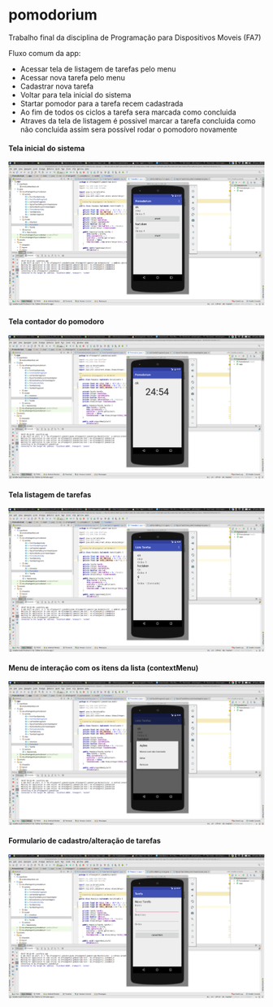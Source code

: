 # pomodorium
Trabalho final da disciplina de Programação para Dispositivos Moveis (FA7)

Fluxo comum da app:
* Acessar tela de listagem de tarefas pelo menu
* Acessar nova tarefa pelo menu
* Cadastrar nova tarefa
* Voltar para tela inicial do sistema
* Startar pomodor para a tarefa recem cadastrada
* Ao fim de todos os ciclos a tarefa sera marcada como concluida
* Atraves da tela de listagem é possivel marcar a tarefa concluida como não concluida assim sera possível rodar o pomodoro novamente


#### Tela inicial do sistema
![Alt text](https://raw.githubusercontent.com/efraimgentil/pomodorium/master/imagens/telaPrincipal.png "Tela inicial da app")

#### Tela contador do pomodoro
![Alt text](https://raw.githubusercontent.com/efraimgentil/pomodorium/master/imagens/contador.png "Tela contador pomodoro")

#### Tela listagem de tarefas 
![Alt text](https://raw.githubusercontent.com/efraimgentil/pomodorium/master/imagens/listagemTarefas.png "Tela inicial da app")

#### Menu de interação com os itens da lista (contextMenu)
![Alt text](https://raw.githubusercontent.com/efraimgentil/pomodorium/master/imagens/contextMenuTarefas.png "Menu com opções do crud")

#### Formulario de cadastro/alteração de tarefas
![Alt text](https://raw.githubusercontent.com/efraimgentil/pomodorium/master/imagens/formTarefa.png "Formulario de Tarefa")

